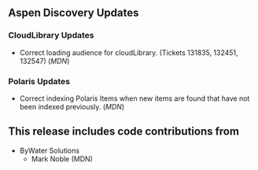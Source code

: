 ## Aspen Discovery Updates
### CloudLibrary Updates
- Correct loading audience for cloudLibrary. (Tickets 131835, 132451, 132547) (*MDN*)

### Polaris Updates
- Correct indexing Polaris Items when new items are found that have not been indexed previously. (*MDN*)

## This release includes code contributions from
- ByWater Solutions
    - Mark Noble (MDN)

